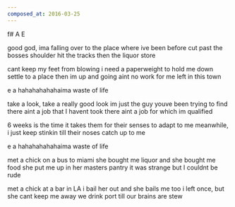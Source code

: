```yaml
---
composed_at: 2016-03-25
---
```


f# A E

good god, ima falling over
to the place where ive been before
cut past the bosses shoulder
hit the tracks then the liquor store

cant keep my feet from blowing
i need a paperweight to hold me down
settle to a place then im up and going
aint no work for me left in this town

e               a
hahahahahahaima waste of life

take a look, take a really good look
im just the guy youve been trying to find
there aint a job that I havent took
there aint a job for which im qualified

6 weeks is the time it takes them
for their senses to adapt to me
meanwhile, i just keep stinkin
till their noses catch up to me

e               a
hahahahahahaima waste of life

met a chick on a bus to miami
she bought me liquor and she bought me food
she put me up in her masters pantry
it was strange but I couldnt be rude

met a chick at a bar in LA
i bail her out and she bails me too
i left once, but she cant keep me away
we drink port till our brains are stew
